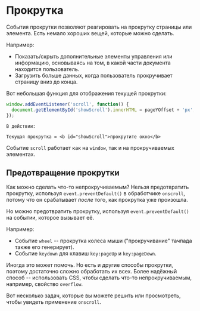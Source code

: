 # Прокрутка

События прокрутки позволяют реагировать на прокрутку страницы или элемента. Есть немало хороших вещей, которые можно сделать.

Например:
- Показать/скрыть дополнительные элементы управления или информацию, основываясь на том, в какой части документа находится пользователь.
- Загрузить больше данных, когда пользователь прокручивает страницу вниз до конца.

Вот небольшая функция для отображения текущей прокрутки:

```js autorun
window.addEventListener('scroll', function() {
  document.getElementById('showScroll').innerHTML = pageYOffset + 'px';
});
```

```online
В действии:

Текущая прокрутка = <b id="showScroll">прокрутите окно</b>
```

Событие `scroll` работает как на `window`, так и на прокручиваемых элементах.

## Предотвращение прокрутки

Как можно сделать что-то непрокручиваемым? Нельзя предотвратить прокрутку, используя `event.preventDefault()` в обработчике `onscroll`, потому что он срабатывает *после* того, как прокрутка уже произошла.

Но можно предотвратить прокрутку, используя `event.preventDefault()` на событии, которое вызывает её.

Например:
- Событие `wheel` -- прокрутка колеса мыши ("прокручивание" тачпада также его генерирует).
- Событие `keydown` для клавиш `key:pageUp` и `key:pageDown`.

Иногда это может помочь. Но есть и другие способы прокрутки, поэтому достаточно сложно обработать их всех. Более надёжный способ -- использовать CSS, чтобы сделать что-то непрокручиваемым, например, свойство `overflow`.

Вот несколько задач, которые вы можете решить или просмотреть, чтобы увидеть применение `onscroll`.